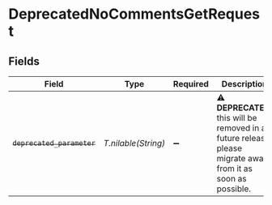 # DeprecatedNoCommentsGetRequest


## Fields

| Field                                                                                                                | Type                                                                                                                 | Required                                                                                                             | Description                                                                                                          |
| -------------------------------------------------------------------------------------------------------------------- | -------------------------------------------------------------------------------------------------------------------- | -------------------------------------------------------------------------------------------------------------------- | -------------------------------------------------------------------------------------------------------------------- |
| ~~`deprecated_parameter`~~                                                                                           | *T.nilable(String)*                                                                                                  | :heavy_minus_sign:                                                                                                   | :warning: **DEPRECATED**: this will be removed in a future release, please migrate away from it as soon as possible. |